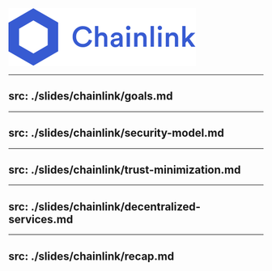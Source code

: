 <div class="container mx-auto h-100 flex justify-center">
    <img src="/chainlink-logo-blue.svg" alt="Chainlink Logo">
</div>

---
src: ./slides/chainlink/goals.md
---

---
src: ./slides/chainlink/security-model.md
---

---
src: ./slides/chainlink/trust-minimization.md
---

---
src: ./slides/chainlink/decentralized-services.md
---

---
src: ./slides/chainlink/recap.md
---